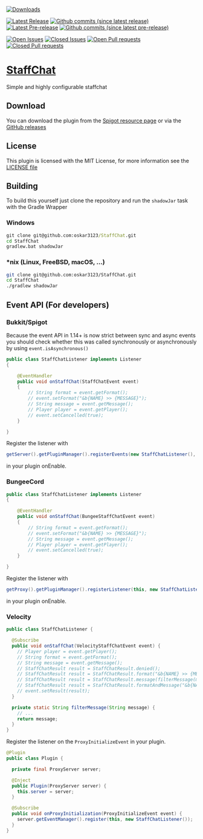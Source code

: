 [![Downloads](https://img.shields.io/github/downloads/oskar3123/StaffChat/total.svg?style=flat)](https://github.com/oskar3123/StaffChat/releases/latest)

[![Latest Release](https://img.shields.io/github/v/release/oskar3123/StaffChat.svg?style=flat)](https://github.com/oskar3123/StaffChat/releases/latest)
[![Github commits (since latest release)](https://img.shields.io/github/commits-since/oskar3123/StaffChat/latest.svg?style=flat)](https://github.com/oskar3123/StaffChat/commits/master)
[![Latest Pre-release](https://img.shields.io/github/v/release/oskar3123/StaffChat.svg?style=flat&include_prereleases)](https://github.com/oskar3123/StaffChat/releases)
[![Github commits (since latest pre-release)](https://img.shields.io/github/commits-since/oskar3123/StaffChat/latest.svg?style=flat&include_prereleases)](https://github.com/oskar3123/StaffChat/commits/master)

[![Open Issues](https://img.shields.io/github/issues/oskar3123/StaffChat)](https://github.com/oskar3123/StaffChat/issues?q=is%3Aopen+is%3Aissue)
[![Closed Issues](https://img.shields.io/github/issues-closed/oskar3123/StaffChat)](https://github.com/oskar3123/StaffChat/issues?q=is%3Aissue+is%3Aclosed)
[![Open Pull requests](https://img.shields.io/github/issues-pr/oskar3123/StaffChat)](https://github.com/oskar3123/StaffChat/pulls?q=is%3Aopen+is%3Apr)
[![Closed Pull requests](https://img.shields.io/github/issues-pr-closed/oskar3123/StaffChat)](https://github.com/oskar3123/StaffChat/pulls?q=is%3Apr+is%3Aclosed)

# [StaffChat](https://oskar3123.github.io/StaffChat)

Simple and highly configurable staffchat

## Download

You can download the plugin from the [Spigot resource page](https://www.spigotmc.org/resources/37804/) or via the [GitHub releases](https://github.com/oskar3123/StaffChat/releases)

## License

This plugin is licensed with the MIT License, for more information see the [LICENSE file](https://github.com/oskar3123/StaffChat/blob/master/LICENSE)

## Building

To build this yourself just clone the repository and run the `shadowJar` task with the Gradle Wrapper

### Windows

```bat
git clone git@github.com:oskar3123/StaffChat.git
cd StaffChat
gradlew.bat shadowJar
```

### *nix (Linux, FreeBSD, macOS, ...)

```bash
git clone git@github.com:oskar3123/StaffChat.git
cd StaffChat
./gradlew shadowJar
```

## Event API (For developers)

### Bukkit/Spigot

Because the event API in 1.14+ is now strict between sync and async events you should check whether this was called synchronously or asynchronously by using `event.isAsynchronous()`

```java
public class StaffChatListener implements Listener
{

    @EventHandler
    public void onStaffChat(StaffChatEvent event)
    {
        // String format = event.getFormat();
        // event.setFormat("&b{NAME} >> {MESSAGE}");
        // String message = event.getMessage();
        // Player player = event.getPlayer();
        // event.setCancelled(true);
    }

}
```
Register the listener with
```java
getServer().getPluginManager().registerEvents(new StaffChatListener(), this);
```
in your plugin onEnable.

### BungeeCord

```java
public class StaffChatListener implements Listener
{

    @EventHandler
    public void onStaffChat(BungeeStaffChatEvent event)
    {
        // String format = event.getFormat();
        // event.setFormat("&b{NAME} >> {MESSAGE}");
        // String message = event.getMessage();
        // Player player = event.getPlayer();
        // event.setCancelled(true);
    }

}
```
Register the listener with
```java
getProxy().getPluginManager().registerListener(this, new StaffChatListener());
```
in your plugin onEnable.

### Velocity

```java
public class StaffChatListener {

  @Subscribe
  public void onStaffChat(VelocityStaffChatEvent event) {
    // Player player = event.getPlayer();
    // String format = event.getFormat();
    // String message = event.getMessage();
    // StaffChatResult result = StaffChatResult.denied();
    // StaffChatResult result = StaffChatResult.format("&b{NAME} >> {MESSAGE}");
    // StaffChatResult result = StaffChatResult.message(filterMessage(message));
    // StaffChatResult result = StaffChatResult.formatAndMessage("&b{NAME} >> {MESSAGE}", filterMessage(message));
    // event.setResult(result);
  }

  private static String filterMessage(String message) {
    // ...
    return message;
  }
}
```
Register the listener on the `ProxyInitializeEvent` in your plugin.
```java
@Plugin
public class Plugin {

  private final ProxyServer server;

  @Inject
  public Plugin(ProxyServer server) {
    this.server = server;
  }

  @Subscribe
  public void onProxyInitialization(ProxyInitializeEvent event) {
    server.getEventManager().register(this, new StaffChatListener());
  }
}
```